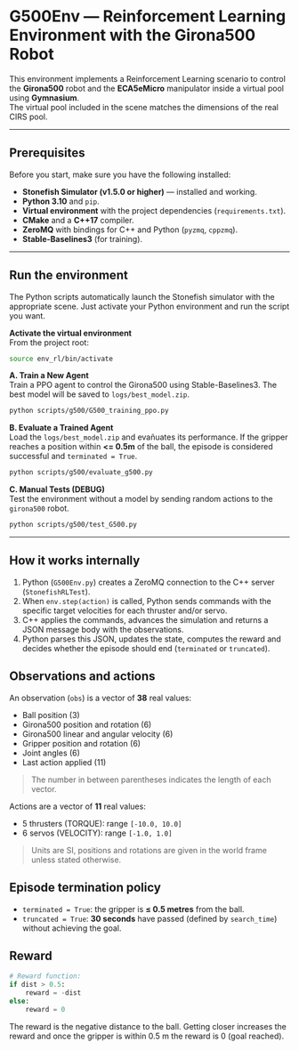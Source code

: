 # G500Env — Reinforcement Learning Environment with the Girona500 Robot

This environment implements a Reinforcement Learning scenario to control the **Girona500** robot and the **ECA5eMicro** manipulator inside a virtual pool using **Gymnasium**.  
The virtual pool included in the scene matches the dimensions of the real CIRS pool.

---

## Prerequisites
Before you start, make sure you have the following installed:
- **Stonefish Simulator (v1.5.0 or higher)** — installed and working.
- **Python 3.10** and `pip`.
- **Virtual environment** with the project dependencies (`requirements.txt`).
- **CMake** and a **C++17** compiler.
- **ZeroMQ** with bindings for C++ and Python (`pyzmq`, `cppzmq`).
- **Stable-Baselines3** (for training).

---


## Run the environment
The Python scripts automatically launch the Stonefish simulator with the appropriate scene. Just activate your Python environment and run the script you want.

**Activate the virtual environment**  
From the project root:
```bash
source env_rl/bin/activate
```

**A. Train a New Agent**  
Train a PPO agent to control the Girona500 using Stable-Baselines3. The best model will be saved to `logs/best_model.zip`.
```bash
python scripts/g500/G500_training_ppo.py
```

**B. Evaluate a Trained Agent**  
Load the `logs/best_model.zip` and evañuates its performance.
If the gripper reaches a position within **<= 0.5m** of the ball, the episode is considered successful and `terminated = True`.
```bash 
python scripts/g500/evaluate_g500.py
```

**C. Manual Tests (DEBUG)**  
Test the environment without a model by sending random actions to the `girona500` robot.
```bash
python scripts/g500/test_G500.py
```

---

## How it works internally
1. Python (`G500Env.py`) creates a ZeroMQ connection to the C++ server (`StonefishRLTest`).
2. When `env.step(action)` is called, Python sends commands with the specific target velocities for each thruster and/or servo.
3. C++ applies the commands, advances the simulation and returns a JSON message body with the  observations.
4. Python parses this JSON, updates the state, computes the reward and decides whether the episode should end (`terminated` or `truncated`).


## Observations and actions
An observation (`obs`) is a vector of **38** real values:
- Ball position (3)
- Girona500 position and rotation (6)
- Girona500 linear and angular velocity (6)
- Gripper position and rotation (6)
- Joint angles (6)
- Last action applied (11)
> The number in between parentheses indicates the length of each vector.

Actions are a vector of **11** real values:
- 5 thrusters (TORQUE): range `[-10.0, 10.0]`
- 6 servos (VELOCITY): range `[-1.0, 1.0]`
> Units are SI, positions and rotations are given in the world frame unless stated otherwise.

## Episode termination policy
- `terminated = True`: the gripper is **≤ 0.5 metres** from the ball.
- `truncated = True`: **30 seconds** have passed (defined by `search_time`) without achieving the goal.


## Reward
```python
# Reward function:
if dist > 0.5:
    reward = -dist
else:
    reward = 0
```

The reward is the negative distance to the ball. Getting closer increases the reward and once the gripper is within 0.5 m the reward is 0 (goal reached).
